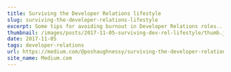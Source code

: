 ```yaml
---
title: Surviving the Developer Relations lifestyle
slug: surviving-the-developer-relations-lifestyle
excerpt: Some tips for avoiding burnout in Developer Relations roles...
thumbnail: /images/posts/2017-11-05-surviving-dev-rel-lifestyle/thumb.jpg
date: 2017-11-05
tags: developer-relations
url: https://medium.com/@poshaughnessy/surviving-the-developer-relations-lifestyle-27bd8bcf1f5f
site_name: Medium.com
---
```

